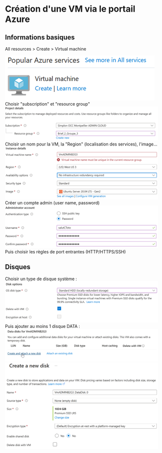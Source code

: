 # Création d'une VM via le portail Azure


## Informations basiques  

All resources > Create > Virtual machine  

![creating a vm](https://github.com/simplon-lanloBaptiste/Brief2_groupe3/blob/main/IMG/creating%20a%20VM.png)  
Choisir "subscription" et "resource group"  
![subres](https://github.com/simplon-lanloBaptiste/Brief2_groupe3/blob/main/IMG/subres.png)  
Choisir un nom pour la VM, la "Region" (localisation des services), l'image...  
![nameRegion](https://github.com/simplon-lanloBaptiste/Brief2_groupe3/blob/main/IMG/vmNameRegionImage.png)  
Créer un compte admin (user name, password)  
![adminUserCreate](https://github.com/simplon-lanloBaptiste/Brief2_groupe3/blob/main/IMG/AdminUserCreate.png)  
Puis choisir les règles de port entrantes (HTTP/HTTPS/SSH)  

## Disques  
Choisir un type de disque système :  
![osDisk](https://github.com/simplon-lanloBaptiste/Brief2_groupe3/blob/main/IMG/diskOptions.png)  
Puis ajouter au moins 1 disque DATA :  
![dataDiskAdd](https://github.com/simplon-lanloBaptiste/Brief2_groupe3/blob/main/IMG/createDataLUN.png)  
![dataDiskOptions](https://github.com/simplon-lanloBaptiste/Brief2_groupe3/blob/main/IMG/createDataLUNOptions.png)  
